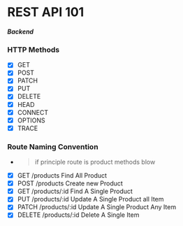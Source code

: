 # REST API 101

**_Backend_**

### HTTP Methods

- [x] GET
- [x] POST
- [x] PATCH
- [x] PUT
- [x] DELETE
- [x] HEAD
- [x] CONNECT
- [x] OPTIONS
- [x] TRACE

### Route Naming Convention

- > if principle route is product methods blow
- [x] GET /products Find All Product
- [x] POST /products Create new Product
- [x] GET /products/:id Find A Single Product
- [x] PUT /products/:id Update A Single Product all Item
- [x] PATCH /products/:id Update A Single Product Any Item
- [x] DELETE /products/:id Delete A Single Item

